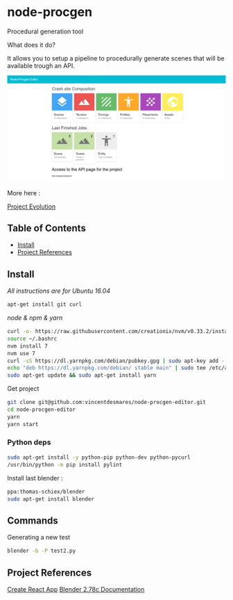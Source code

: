 # node-procgen

Procedural generation tool

What does it do?

It allows you to setup a pipeline to procedurally generate scenes that will be available trough an API.

![Scene generation main page](/screenshots/2.png)

More here :

[Project Evolution](/screenshots)

## Table of Contents

- [Install](#install)
- [Project References](#project-references)

## Install

*All instructions are for Ubuntu 16.04*

```bash
apt-get install git curl
```

*node & npm & yarn*
```bash
curl -o- https://raw.githubusercontent.com/creationix/nvm/v0.33.2/install.sh | bash
source ~/.bashrc
nvm install 7
nvm use 7
curl -sS https://dl.yarnpkg.com/debian/pubkey.gpg | sudo apt-key add -
echo "deb https://dl.yarnpkg.com/debian/ stable main" | sudo tee /etc/apt/sources.list.d/yarn.list
sudo apt-get update && sudo apt-get install yarn
```

Get project

```bash
git clone git@github.com:vincentdesmares/node-procgen-editor.git
cd node-procgen-editor
yarn
yarn start
``` 

### Python deps

```bash
sudo apt-get install -y python-pip python-dev python-pycurl 
/usr/bin/python -m pip install pylint
```

Install last blender :
```bash
ppa:thomas-schiex/blender
sudo apt-get install blender
```

## Commands

Generating a new test
```bash
blender -b -P test2.py
```

## Project References
[Create React App](https://github.com/facebookincubator/create-react-app)
[Blender 2.78c Documentation](https://docs.blender.org/api/blender_python_api_2_78c_release/)